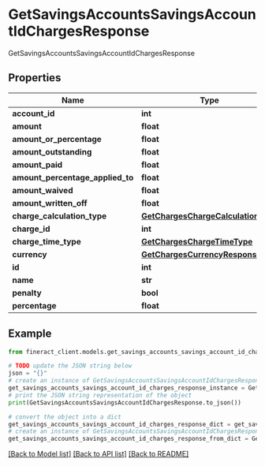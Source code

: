 # GetSavingsAccountsSavingsAccountIdChargesResponse

GetSavingsAccountsSavingsAccountIdChargesResponse

## Properties

Name | Type | Description | Notes
------------ | ------------- | ------------- | -------------
**account_id** | **int** |  | [optional] 
**amount** | **float** |  | [optional] 
**amount_or_percentage** | **float** |  | [optional] 
**amount_outstanding** | **float** |  | [optional] 
**amount_paid** | **float** |  | [optional] 
**amount_percentage_applied_to** | **float** |  | [optional] 
**amount_waived** | **float** |  | [optional] 
**amount_written_off** | **float** |  | [optional] 
**charge_calculation_type** | [**GetChargesChargeCalculationType**](GetChargesChargeCalculationType.md) |  | [optional] 
**charge_id** | **int** |  | [optional] 
**charge_time_type** | [**GetChargesChargeTimeType**](GetChargesChargeTimeType.md) |  | [optional] 
**currency** | [**GetChargesCurrencyResponse**](GetChargesCurrencyResponse.md) |  | [optional] 
**id** | **int** |  | [optional] 
**name** | **str** |  | [optional] 
**penalty** | **bool** |  | [optional] 
**percentage** | **float** |  | [optional] 

## Example

```python
from fineract_client.models.get_savings_accounts_savings_account_id_charges_response import GetSavingsAccountsSavingsAccountIdChargesResponse

# TODO update the JSON string below
json = "{}"
# create an instance of GetSavingsAccountsSavingsAccountIdChargesResponse from a JSON string
get_savings_accounts_savings_account_id_charges_response_instance = GetSavingsAccountsSavingsAccountIdChargesResponse.from_json(json)
# print the JSON string representation of the object
print(GetSavingsAccountsSavingsAccountIdChargesResponse.to_json())

# convert the object into a dict
get_savings_accounts_savings_account_id_charges_response_dict = get_savings_accounts_savings_account_id_charges_response_instance.to_dict()
# create an instance of GetSavingsAccountsSavingsAccountIdChargesResponse from a dict
get_savings_accounts_savings_account_id_charges_response_from_dict = GetSavingsAccountsSavingsAccountIdChargesResponse.from_dict(get_savings_accounts_savings_account_id_charges_response_dict)
```
[[Back to Model list]](../README.md#documentation-for-models) [[Back to API list]](../README.md#documentation-for-api-endpoints) [[Back to README]](../README.md)



